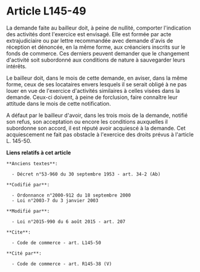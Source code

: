 # Article L145-49

La demande faite au bailleur doit, à peine de nullité, comporter l'indication des activités dont l'exercice est envisagé.
Elle est formée par acte extrajudiciaire ou par lettre recommandée avec demande d'avis de réception et dénoncée, en la même
forme, aux créanciers inscrits sur le fonds de commerce. Ces derniers peuvent demander que le changement d'activité soit
subordonné aux conditions de nature à sauvegarder leurs intérêts. 

Le bailleur doit, dans le mois de cette demande, en aviser, dans la même forme, ceux de ses locataires envers lesquels il se
serait obligé à ne pas louer en vue de l'exercice d'activités similaires à celles visées dans la demande. Ceux-ci doivent, à
peine de forclusion, faire connaître leur attitude dans le mois de cette notification. 

A défaut par le bailleur d'avoir, dans les trois mois de la demande, notifié son refus, son acceptation ou encore les
conditions auxquelles il subordonne son accord, il est réputé avoir acquiescé à la demande. Cet acquiescement ne fait pas
obstacle à l'exercice des droits prévus à l'article L. 145-50.

**Liens relatifs à cet article**

	**Anciens textes**:

	  - Décret n°53-960 du 30 septembre 1953 - art. 34-2 (Ab)

	**Codifié par**:

	  - Ordonnance n°2000-912 du 18 septembre 2000
	  - Loi n°2003-7 du 3 janvier 2003

	**Modifié par**:

	  - Loi n°2015-990 du 6 août 2015 - art. 207

	**Cite**:

	  - Code de commerce - art. L145-50

	**Cité par**:

	  - Code de commerce - art. R145-38 (V)
